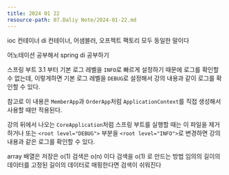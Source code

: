 ```yaml
---
title: 2024 01 22
resource-path: 07.Daliy Note/2024-01-22.md
---
```

ioc 컨테이너 di 컨테이너, 어샘블러, 오프젝트 팩토리 모두 동일한 말이다

어노테이션 공부해서 spring di 공부하기


스프링 부트 3.1 부터 기본 로그 레벨을 `INFO`로 빠르게 설정하기 때문에 로그를 확인할 수 없는데, 이렇게하면 기본 로그 레벨을 `DEBUG`로 설정해서 강의 내용과 같이 로그를 확인할 수 있다.

참고로 이 내용은 `MemberApp`과 `OrderApp`처럼 `ApplicationContext`를 직접 생성해서 사용할 때만 적용된다.

강의 뒤에서 나오는 `CoreApplication`처럼 스프링 부트를 실행할 때는 이 파일을 제거하거나 또는 `<root level="DEBUG">` 부분을 `<root level="INFO">`로 변경하면 강의 내용과 같은 로그를 확인할 수 있다.


array 배열은 저장은 o(1) 검색은 o(n) 이다
검색을 o(1) 로 만드는 방법
임의의 길이의 데이터를 고정된 길이의 데이터로 매핑한다면 검색이 쉬워진다
